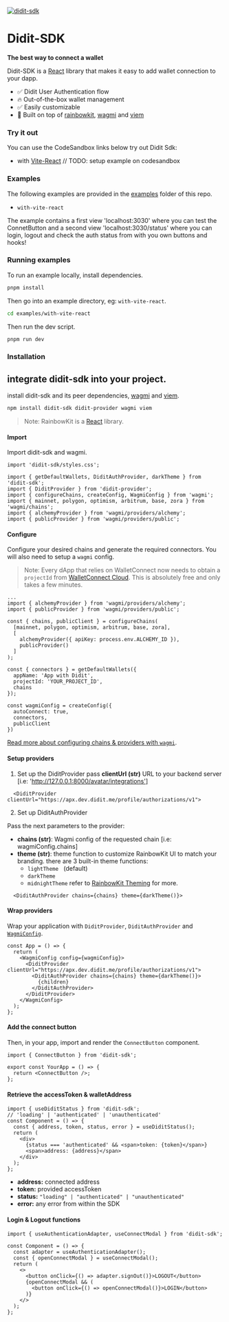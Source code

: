 <a href="https://docs.didit.me/docs/sdk">
  <img alt="didit-sdk" src="https://docs.didit.me/_next/image?url=%2F_next%2Fstatic%2Fmedia%2Fsdk_works.5dcf3190.png&w=3840&q=75" />
</a>

# Didit-SDK

**The best way to connect a wallet**

Didit-SDK is a [React](https://reactjs.org/) library that makes it easy to add wallet connection to your dapp.

- ✅ Didit User Authentication flow
- 🔥 Out-of-the-box wallet management
- ✅ Easily customizable
- 🦄 Built on top of [rainbowkit](https://www.rainbowkit.com), [wagmi](https://wagmi.sh) and [viem](https://viem.sh)

### Try it out

You can use the CodeSandbox links below try out Didit Sdk:

- with [Vite-React](https://codesandbox.io/p/sandbox/github/rainbow-me/rainbowkit/tree/main/examples/with-vite) // TODO: setup example on codesandbox

### Examples

The following examples are provided in the [examples](./examples/) folder of this repo.

- `with-vite-react`

The example contains a first view 'localhost:3030' where you can test the ConnetButton and a second view 'localhost:3030/status' where you can login, logout and check the auth status from with you own buttons and hooks!

### Running examples

To run an example locally, install dependencies.

```bash
pnpm install
```

Then go into an example directory, eg: `with-vite-react`.

```bash
cd examples/with-vite-react
```

Then run the dev script.

```bash
pnpm run dev
```

### Installation

## integrate didit-sdk into your project.

install didit-sdk and its peer dependencies, [wagmi](https://wagmi.sh) and [viem](https://viem.sh).

```bash
npm install didit-sdk didit-provider wagmi viem
```

> Note: RainbowKit is a [React](https://reactjs.org/) library.

#### Import

Import didit-sdk and wagmi.

```tsx
import 'didit-sdk/styles.css';

import { getDefaultWallets, DiditAuthProvider, darkTheme } from 'didit-sdk';
import { DiditProvider } from 'didit-provider';
import { configureChains, createConfig, WagmiConfig } from 'wagmi';
import { mainnet, polygon, optimism, arbitrum, base, zora } from 'wagmi/chains';
import { alchemyProvider } from 'wagmi/providers/alchemy';
import { publicProvider } from 'wagmi/providers/public';
```

#### Configure

Configure your desired chains and generate the required connectors. You will also need to setup a `wagmi` config.

> Note: Every dApp that relies on WalletConnect now needs to obtain a `projectId` from [WalletConnect Cloud](https://cloud.walletconnect.com/). This is absolutely free and only takes a few minutes.

```tsx line=4-99
...
import { alchemyProvider } from 'wagmi/providers/alchemy';
import { publicProvider } from 'wagmi/providers/public';

const { chains, publicClient } = configureChains(
  [mainnet, polygon, optimism, arbitrum, base, zora],
  [
    alchemyProvider({ apiKey: process.env.ALCHEMY_ID }),
    publicProvider()
  ]
);

const { connectors } = getDefaultWallets({
  appName: 'App with Didit',
  projectId: 'YOUR_PROJECT_ID',
  chains
});

const wagmiConfig = createConfig({
  autoConnect: true,
  connectors,
  publicClient
})
```

[Read more about configuring chains & providers with `wagmi`](https://wagmi.sh/docs/providers/configuring-chains).

#### Setup providers

1. Set up the DiditProvider
   pass **clientUrl (str)** URL to your backend server [i.e: 'http://127.0.0.1:8000/avatar/integrations']

```tsx
  <DiditProvider clientUrl="https://apx.dev.didit.me/profile/authorizations/v1">
```

2. Set up DiditAuthProvider

Pass the next parameters to the provider:

- **chains (str)**: Wagmi config of the requested chain [i.e: wagmiConfig.chains]
- **theme (str)**: theme function to customize RainbowKit UI to match your branding.
  there are 3 built-in theme functions:
  - `lightTheme` &nbsp; (default)
  - `darkTheme`
  - `midnightTheme`
    refer to [RainbowKit Theming](https://www.rainbowkit.com/docs/theming) for more.

```tsx
  <DiditAuthProvider chains={chains} theme={darkTheme()}>
```

#### Wrap providers

Wrap your application with `DiditProvider`, `DiditAuthProvider` and [`WagmiConfig`](https://wagmi.sh/docs/provider).

```tsx
const App = () => {
  return (
    <WagmiConfig config={wagmiConfig}>
      <DiditProvider clientUrl="https://apx.dev.didit.me/profile/authorizations/v1">
        <DiditAuthProvider chains={chains} theme={darkTheme()}>
          {children}
        </DiditAuthProvider>
      </DiditProvider>
    </WagmiConfig>
  );
};
```

#### Add the connect button

Then, in your app, import and render the `ConnectButton` component.

```tsx
import { ConnectButton } from 'didit-sdk';

export const YourApp = () => {
  return <ConnectButton />;
};
```

#### Retrieve the accessToken & walletAddress

```tsx
import { useDiditStatus } from 'didit-sdk';
// 'loading' | 'authenticated' | 'unauthenticated'
const Component = () => {
  const { address, token, status, error } = useDiditStatus();
  return (
    <div>
      {status === 'authenticated' && <span>token: {token}</span>}
      <span>address: {address}</span>
    </div>
  );
};
```

- **address:** connected address
- **token:** provided accessToken
- **status:** `"loading" | "authenticated" | "unauthenticated"`
- **error:** any error from within the SDK

#### Login & Logout functions

```tsx
import { useAuthenticationAdapter, useConnectModal } from 'didit-sdk';

const Component = () => {
  const adapter = useAuthenticationAdapter();
  const { openConnectModal } = useConnectModal();
  return (
    <>
      <button onClick={() => adapter.signOut()}>LOGOUT</button>
      {openConnectModal && (
        <button onClick={() => openConnectModal()}>LOGIN</button>
      )}
    </>
  );
};
```
